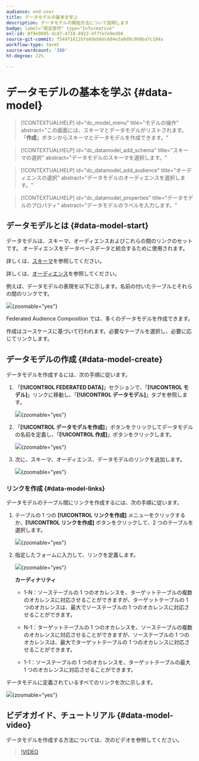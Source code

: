 ```yaml
---
audience: end-user
title: データモデルの基本を学ぶ
description: データモデルの開始方法について説明します
badge: label="限定提供" type="Informative"
exl-id: 8f9e9895-dcd7-4718-8922-4f7fefe9ed94
source-git-commit: f549f1611bfe6deb6dc684e3a0d9c968ba7c184a
workflow-type: tm+mt
source-wordcount: '380'
ht-degree: 22%

---
```


# データモデルの基本を学ぶ {#data-model}

>[!CONTEXTUALHELP]
>id="dc_model_menu"
>title="モデルの操作"
>abstract="この画面には、スキーマとデータモデルがリストされます。 「**作成**」ボタンからスキーマとデータモデルを作成できます。"

>[!CONTEXTUALHELP]
>id="dc_datamodel_add_schema"
>title="スキーマの選択"
>abstract="データモデルのスキーマを選択します。"


>[!CONTEXTUALHELP]
>id="dc_datamodel_add_audience"
>title="オーディエンスの選択"
>abstract="データモデルのオーディエンスを選択します。"

>[!CONTEXTUALHELP]
>id="dc_datamodel_properties"
>title="データモデルのプロパティ"
>abstract="データモデルのラベルを入力します。"


## データモデルとは {#data-model-start}

データモデルは、スキーマ、オーディエンスおよびこれらの間のリンクのセットです。 オーディエンスをデータベースデータと統合するために使用されます。

詳しくは、[スキーマ](../customer/schemas.md#schema-start)を参照してください。

詳しくは、[オーディエンス](../start/audiences.md)を参照してください。

例えば、データモデルの表現を以下に示します。名前の付いたテーブルとそれらの間のリンクです。

![](assets/datamodel.png){zoomable="yes"}

Federated Audience Composition では、多くのデータモデルを作成できます。

作成はユースケースに基づいて行われます。必要なテーブルを選択し、必要に応じてリンクします。

## データモデルの作成 {#data-model-create}

データモデルを作成するには、次の手順に従います。

1. 「**[!UICONTROL FEDERATED DATA]**」セクションで、「**[!UICONTROL モデル]**」リンクに移動し、「**[!UICONTROL データモデル]**」タブを参照します。

   ![](assets/datamodel_create.png){zoomable="yes"}

1. 「**[!UICONTROL データモデルを作成]**」ボタンをクリックしてデータモデルの名前を定義し、「**[!UICONTROL 作成]**」ボタンをクリックします。

   ![](assets/datamodel_name.png){zoomable="yes"}

1. 次に、スキーマ、オーディエンス、データモデルのリンクを追加します。

   ![](assets/datamodel_schemas.png){zoomable="yes"}

### リンクを作成 {#data-model-links}

データモデルのテーブル間にリンクを作成するには、次の手順に従います。

1. テーブルの 1 つの **[!UICONTROL リンクを作成]** メニューをクリックするか、**[!UICONTROL リンクを作成]** ボタンをクリックして、2 つのテーブルを選択します。

   ![](assets/datamodel_createlinks.png){zoomable="yes"}

1. 指定したフォームに入力して、リンクを定義します。

   ![](assets/datamodel_link.png){zoomable="yes"}

   **カーディナリティ**

   * 1-N：ソーステーブルの 1 つのオカレンスを、ターゲットテーブルの複数のオカレンスに対応させることができますが、ターゲットテーブルの 1 つのオカレンスは、最大でソーステーブルの 1 つのオカレンスに対応させることができます。

   * N-1：ターゲットテーブルの 1 つのオカレンスを、ソーステーブルの複数のオカレンスに対応させることができますが、ソーステーブルの 1 つのオカレンスは、最大でターゲットテーブルの 1 つのオカレンスに対応させることができます。

   * 1-1：ソーステーブルの 1 つのオカレンスを、ターゲットテーブルの最大 1 つのオカレンスに対応させることができます。

データモデルに定義されているすべてのリンクを次に示します。

![](assets/datamodel_alllinks.png){zoomable="yes"}

## ビデオガイド、チュートリアル {#data-model-video}

データモデルを作成する方法については、次のビデオを参照してください。

>[!VIDEO](https://video.tv.adobe.com/v/3432020)

